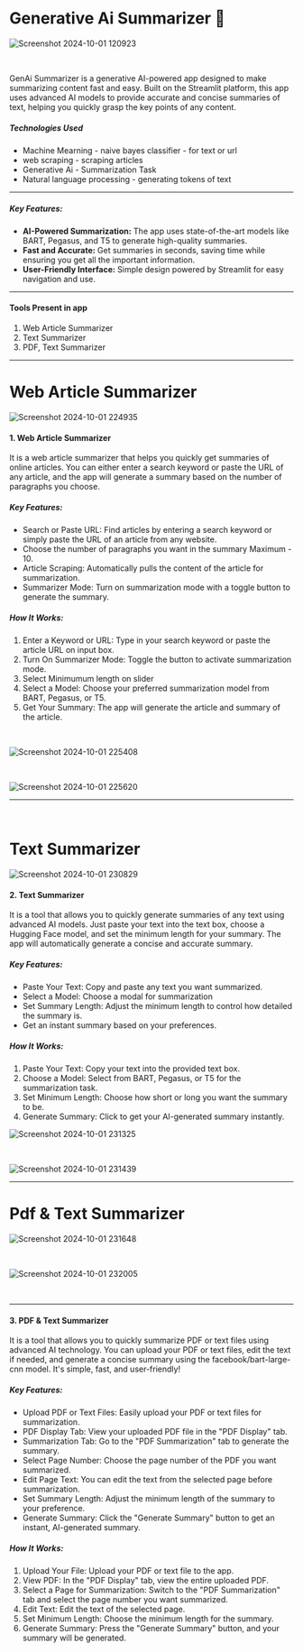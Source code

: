 # Generative Ai Summarizer 🤖

![Screenshot 2024-10-01 120923](https://github.com/user-attachments/assets/b2c4e13b-164c-4feb-8b34-6f091750624f)

<br>
<p>GenAi Summarizer is a generative AI-powered app designed to make summarizing content fast and easy. Built on the Streamlit platform, this app uses advanced AI models to provide accurate and concise summaries of text, helping you quickly grasp the key points of any content.</p>

<h5>Technologies Used</h5>
<ul>
    <li>Machine Mearning - naive bayes classifier - for text or url</li>
    <li>web scraping - scraping articles</li>
    <li>Generative Ai - Summarization Task</li>
    <li>Natural language processing - generating tokens of text</li>
</ul>

<hr>
    <h5>Key Features:</h5>
    <ul>
        <li><b>AI-Powered Summarization:</b> The app uses state-of-the-art models like BART, Pegasus, and T5 to generate high-quality summaries.
        </li>
        <li><b>Fast and Accurate:</b> Get summaries in seconds, saving time while ensuring you get all the important information.</li>
        <li><b>User-Friendly Interface:</b> Simple design powered by Streamlit for easy navigation and use.</li>
    </ul>
    <hr>
    <h4>Tools Present in app</h4>
    <ol>
        <li>Web Article Summarizer</li>
        <li>Text Summarizer</li>
        <li>PDF, Text Summarizer</li>
    </ol>
    <hr>
 <h1>Web Article Summarizer</h1>   
 
![Screenshot 2024-10-01 224935](https://github.com/user-attachments/assets/77447c32-db98-45ca-92b4-4c1e16aaac21)

<h4>1. Web Article Summarizer</h4>
    <p>It is a web article summarizer that helps you quickly get summaries of online articles. You can either enter a search keyword or paste the URL of any article, and the app will generate a summary based on the number of paragraphs you choose.</p>
    <h5>Key Features:</h5>
    <ul>
        <li>Search or Paste URL: Find articles by entering a search keyword or simply paste the URL of an article from any website.</li>
        <li>Choose the number of paragraphs you want in the summary Maximum - 10.</li>
        <li>Article Scraping: Automatically pulls the content of the article for summarization.</li>
        <li>Summarizer Mode: Turn on summarization mode with a toggle button to generate the summary.</li>
    </ul>
    <h5>How It Works:</h5>
    <ol>
        <li>Enter a Keyword or URL: Type in your search keyword or paste the article URL on input box.</li>
        <li>Turn On Summarizer Mode: Toggle the button to activate summarization mode.</li>
        <li>Select Minimumum length on slider</li>
        <li>Select a Model: Choose your preferred summarization model from BART, Pegasus, or T5.</li>
        <li>Get Your Summary: The app will generate the article and summary of the article.</li>
    </ol>
    <br>
    
![Screenshot 2024-10-01 225408](https://github.com/user-attachments/assets/212dfcb8-6111-4919-9162-08d2202f531a)

<br>

![Screenshot 2024-10-01 225620](https://github.com/user-attachments/assets/02fc7383-2e6a-4187-8534-49ec9e3ab294)
    <hr>

<br>

<h1>Text Summarizer</h1>

![Screenshot 2024-10-01 230829](https://github.com/user-attachments/assets/89f15b94-9cd6-4434-9b9e-cf68f007b0a1)

<h4>2. Text Summarizer</h4>
    <p>It is a tool that allows you to quickly generate summaries of any text using advanced AI models. Just paste your text into the text box, choose a Hugging Face model, and set the minimum length for your summary. The app will automatically generate a concise and accurate summary.</p>
    <h5>Key Features:</h5>
    <ul>
        <li>Paste Your Text: Copy and paste any text you want summarized.</li>
        <li>Select a Model: Choose a modal for summarization</li>
        <li>Set Summary Length: Adjust the minimum length to control how detailed the summary is.</li>
        <li>Get an instant summary based on your preferences.</li>
    </ul>
    <h5>How It Works:</h5>
    <ol>
        <li>Paste Your Text: Copy your text into the provided text box.</li>
        <li>Choose a Model: Select from BART, Pegasus, or T5 for the summarization task.</li>
        <li>Set Minimum Length: Choose how short or long you want the summary to be.</li>
        <li>Generate Summary: Click to get your AI-generated summary instantly.</li>
    </ol>


![Screenshot 2024-10-01 231325](https://github.com/user-attachments/assets/3d8dd165-2ce7-45c9-8a39-a85445434961)

<br>

![Screenshot 2024-10-01 231439](https://github.com/user-attachments/assets/fd50de7d-bca9-42c9-bb96-cc0826a74021)

<hr>

<h1>Pdf & Text Summarizer</h1>

![Screenshot 2024-10-01 231648](https://github.com/user-attachments/assets/f5a021b8-4abf-455d-926f-22cbfdb4a9c0)

<br>

![Screenshot 2024-10-01 232005](https://github.com/user-attachments/assets/9e6ba8eb-72ab-4852-ac0f-d66ce999bf3c)

<br>

 <hr>
    <h4>3. PDF & Text Summarizer</h4>
    <p>It is a tool that allows you to quickly summarize PDF or text files using advanced AI technology. You can upload your PDF or text files, edit the text if needed, and generate a concise summary using the facebook/bart-large-cnn model. It's simple, fast, and user-friendly!</p>
    <h5>Key Features:</h5>
    <ul>
        <li>Upload PDF or Text Files: Easily upload your PDF or text files for summarization.</li>
        <li>PDF Display Tab: View your uploaded PDF file in the "PDF Display" tab.</li>
        <li>Summarization Tab: Go to the "PDF Summarization" tab to generate the summary.</li>
        <li>Select Page Number: Choose the page number of the PDF you want summarized.</li>
        <li>Edit Page Text: You can edit the text from the selected page before summarization.</li>
        <li>Set Summary Length: Adjust the minimum length of the summary to your preference.</li>
        <li>Generate Summary: Click the "Generate Summary" button to get an instant, AI-generated summary.</li>
    </ul>
    <h5>How It Works:</h5>
    <ol>
        <li>Upload Your File: Upload your PDF or text file to the app.</li>
        <li>View PDF: In the "PDF Display" tab, view the entire uploaded PDF.</li>
        <li>Select a Page for Summarization: Switch to the "PDF Summarization" tab and select the page number you want summarized.</li>
        <li>Edit Text: Edit the text of the selected page.</li>
        <li>Set Minimum Length: Choose the minimum length for the summary.</li>
        <li>Generate Summary: Press the "Generate Summary" button, and your summary will be generated.</li>
    </ol>


